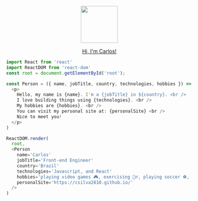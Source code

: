 <p align="center">
  <img src="https://user-images.githubusercontent.com/5983943/116801020-7ce76a80-aadc-11eb-9128-92cc1f4d00fe.png" width="100px" align="center" />
</p>
<p align="center">
  <a href="https://csilva2810.github.io/">Hi, I'm Carlos!</a>
</p>

```javascript
import React from 'react'
import ReactDOM from 'react-dom'
const root = document.getElementById('root');

const Person = ({ name, jobTitle, country, technologies, hobbies }) => (
  <p>
    Hello, my name is {name}. I'm a {jobTitle} in ${country}. <br />
    I love building things using {technologies}. <br />
    My hobbies are {hobbies}. <br />
    You can visit my personal site at: {personalSite} <br />
    Nice to meet you!
  </p>
)

ReactDOM.render(
  root,
  <Person
    name='Carlos'
    jobTitle='Front-end Engineer'
    country='Brazil'
    technologies='Javascript, and React'
    hobbies='playing video games 🎮, exercising 🏃‍♂️, playing soccer ⚽️, and playing the guitar 🎸'
    personalSite='https://csilva2810.github.io/'
  />
)
```

<!--
**csilva2810/csilva2810** is a ✨ _special_ ✨ repository because its `README.md` (this file) appears on your GitHub profile.

Here are some ideas to get you started:

- 🔭 I’m currently working on ...
- 🌱 I’m currently learning ...
- 👯 I’m looking to collaborate on ...
- 🤔 I’m looking for help with ...
- 💬 Ask me about ...
- 📫 How to reach me: ...
- 😄 Pronouns: ...
- ⚡ Fun fact: ...
-->

